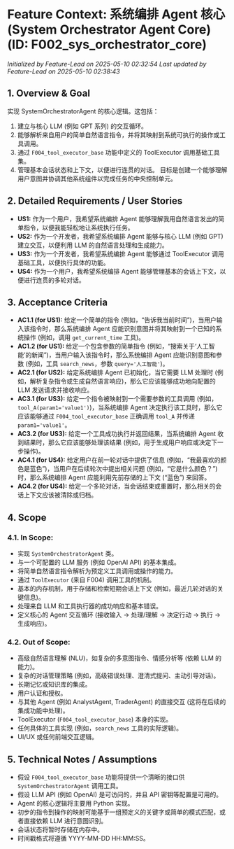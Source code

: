 # Feature Context: 系统编排 Agent 核心 (System Orchestrator Agent Core) (ID: F002_sys_orchestrator_core)
*Initialized by Feature-Lead on 2025-05-10 02:32:54*
*Last updated by Feature-Lead on 2025-05-10 02:38:43*

## 1. Overview & Goal
实现 SystemOrchestratorAgent 的核心逻辑。这包括：
1.  建立与核心 LLM (例如 GPT 系列) 的交互循环。
2.  能够解析来自用户的简单自然语言指令，并将其映射到系统可执行的操作或工具调用。
3.  通过 `F004_tool_executor_base` 功能中定义的 ToolExecutor 调用基础工具集。
4.  管理基本会话状态和上下文，以便进行连贯的对话。
目标是创建一个能够理解用户意图并协调其他系统组件以完成任务的中央控制单元。

## 2. Detailed Requirements / User Stories
*   **US1:** 作为一个用户，我希望系统编排 Agent 能够理解我用自然语言发出的简单指令，以便我能轻松地让系统执行任务。
*   **US2:** 作为一个开发者，我希望系统编排 Agent 能够与核心 LLM (例如 GPT) 建立交互，以便利用 LLM 的自然语言处理和生成能力。
*   **US3:** 作为一个开发者，我希望系统编排 Agent 能够通过 ToolExecutor 调用基础工具，以便执行具体的功能。
*   **US4:** 作为一个用户，我希望系统编排 Agent 能够管理基本的会话上下文，以便进行连贯的多轮对话。

## 3. Acceptance Criteria
*   **AC1.1 (for US1):** 给定一个简单的指令 (例如，“告诉我当前时间”)，当用户输入该指令时，那么系统编排 Agent 应能识别意图并将其映射到一个已知的系统操作 (例如，调用 `get_current_time` 工具)。
*   **AC1.2 (for US1):** 给定一个包含参数的简单指令 (例如，“搜索关于‘人工智能’的新闻”)，当用户输入该指令时，那么系统编排 Agent 应能识别意图和参数 (例如，工具 `search_news`，参数 `query='人工智能'`)。
*   **AC2.1 (for US2):** 给定系统编排 Agent 已初始化，当它需要 LLM 处理时 (例如，解析复杂指令或生成自然语言响应)，那么它应该能够成功地向配置的 LLM 发送请求并接收响应。
*   **AC3.1 (for US3):** 给定一个指令被映射到一个需要参数的工具调用 (例如，`tool_A(param1='value1')`)，当系统编排 Agent 决定执行该工具时，那么它应该能够通过 `F004_tool_executor_base` 正确调用 `tool_A` 并传递 `param1='value1'`。
*   **AC3.2 (for US3):** 给定一个工具成功执行并返回结果，当系统编排 Agent 收到结果时，那么它应该能够处理该结果 (例如，用于生成用户响应或决定下一步操作)。
*   **AC4.1 (for US4):** 给定用户在前一轮对话中提供了信息 (例如，“我最喜欢的颜色是蓝色”)，当用户在后续轮次中提出相关问题 (例如，“它是什么颜色？”) 时，那么系统编排 Agent 应能利用先前存储的上下文 (“蓝色”) 来回答。
*   **AC4.2 (for US4):** 给定一个多轮对话，当会话结束或重置时，那么相关的会话上下文应该被清除或归档。

## 4. Scope
### 4.1. In Scope:
*   实现 `SystemOrchestratorAgent` 类。
*   与一个可配置的 LLM 服务 (例如 OpenAI API) 的基本集成。
*   将简单自然语言指令解析为预定义工具调用或操作的能力。
*   通过 `ToolExecutor` (来自 F004) 调用工具的机制。
*   基本的内存机制，用于存储和检索短期会话上下文 (例如，最近几轮对话的关键信息)。
*   处理来自 LLM 和工具执行器的成功响应和基本错误。
*   定义核心的 Agent 交互循环 (接收输入 -> 处理/理解 -> 决定行动 -> 执行 -> 生成响应)。
### 4.2. Out of Scope:
*   高级自然语言理解 (NLU)，如复杂的多意图指令、情感分析等 (依赖 LLM 的能力)。
*   复杂的对话管理策略 (例如，高级错误处理、澄清式提问、主动引导对话)。
*   长期记忆或知识库的集成。
*   用户认证和授权。
*   与其他 Agent (例如 AnalystAgent, TraderAgent) 的直接交互 (这将在后续的集成功能中处理)。
*   ToolExecutor (`F004_tool_executor_base`) 本身的实现。
*   任何具体的工具实现 (例如，`search_news` 工具的实际逻辑)。
*   UI/UX 或任何前端交互逻辑。

## 5. Technical Notes / Assumptions
*   假设 `F004_tool_executor_base` 功能将提供一个清晰的接口供 `SystemOrchestratorAgent` 调用工具。
*   假设 LLM API (例如 OpenAI) 是可访问的，并且 API 密钥等配置是可用的。
*   Agent 的核心逻辑将主要用 Python 实现。
*   初步的指令到操作的映射可能基于一组预定义的关键字或简单的模式匹配，或者直接依赖 LLM 进行意图识别。
*   会话状态将暂时存储在内存中。
*   时间戳格式将遵循 YYYY-MM-DD HH:MM:SS。
